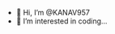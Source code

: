 - 👋 Hi, I’m @KANAV957
- 👀 I’m interested in coding...


<!---
KANAV957/KANAV957 is a ✨ special ✨ repository because its `README.md` (this file) appears on your GitHub profile.
You can click the Preview link to take a look at your changes.
--->
